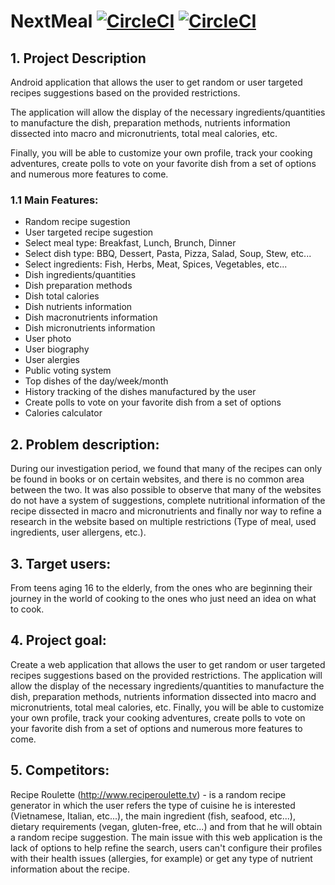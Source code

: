 # NextMeal [![CircleCI](https://circleci.com/gh/aanciaes/NextMeal/tree/master.svg?style=svg&circle-token=7d0ff97b08031d42cbadf3a97b6e7702aa65f8a5)](https://circleci.com/gh/aanciaes/NextMeal/tree/master) [![CircleCI](https://circleci.com/gh/aanciaes/NextMeal/tree/master.svg?style=shield&circle-token=7d0ff97b08031d42cbadf3a97b6e7702aa65f8a5)](https://circleci.com/gh/aanciaes/NextMeal/tree/master)

## 1. Project Description
Android application that allows the user to get random or user targeted recipes suggestions based on the provided restrictions. 

The application will allow the display of the necessary ingredients/quantities to manufacture the dish, preparation methods, nutrients information dissected into macro and micronutrients, total meal calories, etc. 

Finally, you will be able to customize your own profile, track your cooking adventures, create polls to vote on your favorite dish from a set of options and numerous more features to come.

### 1.1 Main Features:
* Random recipe sugestion
* User targeted recipe sugestion
* Select meal type: Breakfast, Lunch, Brunch, Dinner
* Select dish type: BBQ, Dessert, Pasta, Pizza, Salad, Soup, Stew, etc...
* Select ingredients: Fish, Herbs, Meat, Spices, Vegetables, etc...
* Dish ingredients/quantities
* Dish preparation methods
* Dish total calories
* Dish nutrients information
* Dish macronutrients information
* Dish micronutrients information
* User photo
* User biography
* User alergies
* Public voting system
* Top dishes of the day/week/month
* History tracking of the dishes manufactured by the user
* Create polls to vote on your favorite dish from a set of options
* Calories calculator



## 2. Problem description:
During our investigation period, we found that many of the recipes can only be found in books or on certain websites, and there is no common area between the two. It was also possible to observe that many of the websites do not have a system of suggestions, complete nutritional information of the recipe dissected in macro and micronutrients and finally nor way to refine a research in the website based on multiple restrictions (Type of meal, used ingredients, user allergens, etc.).


## 3. Target users:
From teens aging 16 to the elderly, from the ones who are beginning their journey in the world of cooking to the ones who just need an idea on what to cook.

## 4. Project goal:
Create a web application that allows the user to get random or user targeted recipes suggestions based on the provided restrictions. The application will allow the display of the necessary ingredients/quantities to manufacture the dish, preparation methods, nutrients information dissected into macro and micronutrients, total meal calories, etc. Finally, you will be able to customize your own profile, track your cooking adventures, create polls to vote on your favorite dish from a set of options and numerous more features to come.

## 5. Competitors:
Recipe Roulette (http://www.reciperoulette.tv) - is a random recipe generator in which the user refers the type of cuisine he is interested (Vietnamese, Italian, etc...), the main ingredient (fish, seafood, etc...), dietary requirements (vegan, gluten-free, etc...) and from that he will obtain a random recipe suggestion. The main issue with this web application is the lack of options to help refine the search, users can't configure their profiles with their health issues (allergies, for example) or get any type of nutrient information about the recipe.